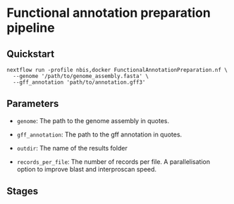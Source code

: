 # Functional annotation preparation pipeline

## Quickstart

```
nextflow run -profile nbis,docker FunctionalAnnotationPreparation.nf \
  --genome '/path/to/genome_assembly.fasta' \
  --gff_annotation 'path/to/annotation.gff3'
```

## Parameters

* `genome`: The path to the genome assembly in quotes.
* `gff_annotation`: The path to the gff annotation in quotes.
* `outdir`: The name of the results folder

* `records_per_file`: The number of records per file. A parallelisation option 
to improve blast and interproscan speed.

## Stages


